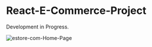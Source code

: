 # React-E-Commerce-Project
 
 Development in Progress. 
 

![estore-com-Home-Page](https://user-images.githubusercontent.com/54082156/174131079-4c4adf83-1faf-4a81-aba1-b2370f39570f.png)
